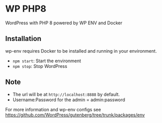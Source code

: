 # WP PHP8
WordPress with PHP 8 powered by WP ENV and Docker

## Installation
wp-env requires Docker to be installed and running in your environment.

- `npm start`: Start the environment
- `npm stop`: Stop WordPress

## Note
- The url will be at `http://localhost:8888` by default.
- Username:Password for the admin = admin:password

For more information and wp-env configs see https://github.com/WordPress/gutenberg/tree/trunk/packages/env
